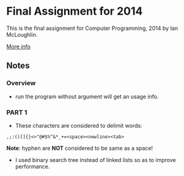 Final Assignment for 2014
=================================

This is the final assignment for Computer Programming, 2014
by Ian McLoughlin.

[More info](http://staff.ustc.edu.cn/~ivm/Cprogramming/content/FinalAssignment_v2.pdf)

Notes
--------------------------------

### Overview

- run the program without argument will get an usage info.

### PART 1

- These characters are considered to delimit words:
```
,;:()[]{}<>"@#$%^&*_+=<space><newline><tab>
```
**Note**: hyphen are **NOT** considered to be same as a space!

- I used binary search tree instead of linked lists so as to improve
performance.
